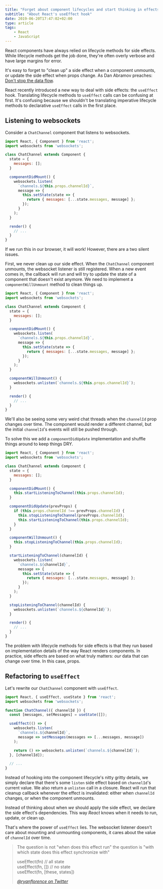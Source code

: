 ```yaml
---
title: "Forget about component lifecycles and start thinking in effects"
subtitle: "About React's useEffect hook"
date: 2019-06-20T17:47:02+02:00
type: article
tags:
    - React
    - JavaScript
---
```


React components have always relied on lifecycle methods for side effects. While lifecycle methods get the job done, they're often overly verbose and have large margins for error.

It's easy to forget to "clean up" a side effect when a component unmounts, or update the side effect when props change. As Dan Abramov preaches: [Don't stop the data flow](https://overreacted.io/writing-resilient-components/#principle-1-dont-stop-the-data-flow).

React recently introduced a new way to deal with side effects: the `useEffect` hook. Translating lifecycle methods to `useEffect` calls can be confusing at first. It's confusing because we shouldn't be translating imperative lifecycle methods to declarative `useEffect` calls in the first place.

<!--more-->

## Listening to websockets

Consider a `ChatChannel` component that listens to websockets.

```js
import React, { Component } from 'react';
import websockets from 'websockets';

class ChatChannel extends Component {
  state = {
    messages: [];
  }

  componentDidMount() {
    websockets.listen(
      `channels.${this.props.channelId}`,
      message => {
        this.setState(state => {
          return { messages: [...state.messages, message] };
        });
      }
    );
  }

  render() {
    // ...
  }
}
```

If we run this in our browser, it will work! However, there are a two silent issues.

First, we never clean up our side effect. When the `ChatChannel` component unmounts, the websocket listener is still registered. When a new event comes in, the callback will run and will try to update the state of a component that doesn't exist anymore. We need to implement a `componentWillUnmount` method to clean things up.

```js
import React, { Component } from 'react';
import websockets from 'websockets';

class ChatChannel extends Component {
  state = {
    messages: [];
  }

  componentDidMount() {
    websockets.listen(
      `channels.${this.props.channelId}`,
      message => {
        this.setState(state => {
          return { messages: [...state.messages, message] };
        });
      }
    );
  }

  componentWillUnmount() {
    websockets.unlisten(`channels.${this.props.channelId}`);
  }

  render() {
    // ...
  }
}
```

We'll also be seeing some very weird chat threads when the `channelId` prop changes over time. The component would render a different channel, but the initial `channelId`'s events will still be pushed through.

To solve this we add a `componentDidUpdate` implementation and shuffle things around to keep things DRY.

```js
import React, { Component } from 'react';
import websockets from 'websockets';

class ChatChannel extends Component {
  state = {
    messages: [];
  }

  componentDidMount() {
    this.startListeningToChannel(this.props.channelId);
  }

  componentDidUpdate(prevProps) {
    if (this.props.channelId !== prevProps.channelId) {
      this.stopListeningToChannel(prevProps.channelId);
      this.startListeningToChannel(this.props.channelId);
    }
  }

  componentWillUnmount() {
    this.stopListeningToChannel(this.props.channelId);
  }

  startListeningToChannel(channelId) {
    websockets.listen(
      `channels.${channelId}`,
      message => {
        this.setState(state => {
          return { messages: [...state.messages, message] };
        });
      }
    );
  }

  stopListeningToChannel(channelId) {
    websockets.unlisten(`channels.${channelId}`);
  }

  render() {
    // ...
  }
}
```

The problem with lifecycle methods for side effects is that they run based on implementation details of the way React renders components. In practice, side effects are based on what truly matters: *our* data that can change over time. In this case, props.

## Refactoring to `useEffect`

Let's rewrite our `ChatChannel` component with `useEffect`.

```jsx
import React, { useEffect, useState } from 'react';
import websockets from 'websockets';

function ChatChannel({ channelId }) {
  const [messages, setMessages] = useState([]);

  useEffect(() => {
    websockets.listen(
      `channels.${channelId}`,
      message => setMessages(messages => [...messages, message])
    );

    return () => websockets.unlisten(`channels.${channelId}`);
  }, [channelId]);

  // ...
}
```

Instead of hooking into the component lifecycle's nitty gritty details, we simply declare that there's some `listen` side effect based on `channelId`'s current value. We also return a `unlisten` call in a closure. React will run that cleanup callback whenever the effect is invalidated: either when `channelId` changes, or when the component unmounts.

Instead of thinking about when *we* should apply the side effect, we declare the side effect's dependencies. This way *React* knows when it needs to run, update, or clean up.

That's where the power of `useEffect` lies. The websocket listener doesn't care about mounting and unmounting components, it cares about the value of `channelId` over time.

> The question is not "when does this effect run" the question is "with which state does this effect synchronize with"
>
> useEffect(fn) // all state<br> useEffect(fn, []) // no state<br> useEffect(fn, [these, states])
>
> <cite><a href="https://twitter.com/ryanflorence/status/1125041041063665666">@ryanflorence on Twitter</a></cite>
</blockquote>
